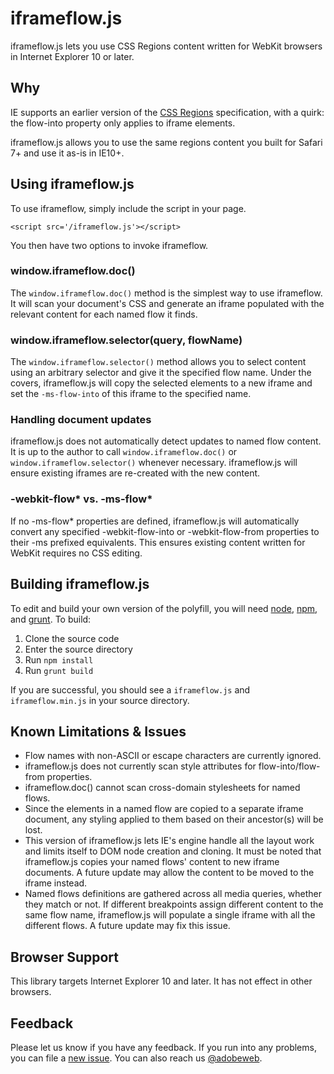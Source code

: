 iframeflow.js
===========

iframeflow.js lets you use CSS Regions content written for WebKit browsers in 
Internet Explorer 10 or later.

## Why
IE supports an earlier version of the [CSS Regions][css-regions] specification, with a quirk: the flow-into property only applies to iframe elements.

iframeflow.js allows you to use the same regions content you built for Safari 7+ and use it as-is in IE10+.

## Using iframeflow.js

To use iframeflow, simply include the script in your page.
   
    <script src='/iframeflow.js'></script>

You then have two options to invoke iframeflow. 

### window.iframeflow.doc()

The `window.iframeflow.doc()` method is the simplest way to use iframeflow. It will scan your document's CSS and generate an iframe populated with the relevant content for each named flow it finds.

### window.iframeflow.selector(query, flowName)

The `window.iframeflow.selector()` method allows you to select content using an arbitrary selector and give it the specified flow name. Under the covers, iframeflow.js will copy the selected elements to a new iframe and set the `-ms-flow-into` of this iframe to the specified name.


### Handling document updates

iframeflow.js does not automatically detect updates to named flow content. It is up to the author to call `window.iframeflow.doc()` or `window.iframeflow.selector()` whenever necessary. iframeflow.js will ensure existing iframes are re-created with the new content.

### -webkit-flow* vs. -ms-flow*

If no -ms-flow* properties are defined, iframeflow.js will automatically convert any specified -webkit-flow-into or -webkit-flow-from properties to their -ms prefixed equivalents. This ensures existing content written for WebKit requires no CSS editing.

## Building iframeflow.js

To edit and build your own version of the polyfill, you will need [node][node], [npm][npm], and [grunt][grunt]. To build:

1. Clone the source code
2. Enter the source directory
3. Run `npm install`
4. Run `grunt build`

If you are successful, you should see a `iframeflow.js` and `iframeflow.min.js` in your source directory.


## Known Limitations & Issues

* Flow names with non-ASCII or escape characters are currently ignored.
* iframeflow.js does not currently scan style attributes for flow-into/flow-from properties.
* iframeflow.doc() cannot scan cross-domain stylesheets for named flows. 
* Since the elements in a named flow are copied to a separate iframe document, any styling applied to them based on their ancestor(s) will be lost. 
* This version of iframeflow.js lets IE's engine handle all the layout work and limits itself to DOM node creation and cloning. It must be noted that iframeflow.js copies your named flows' content to new iframe documents. A future update may allow the content to be moved to the iframe instead.
* Named flows definitions are gathered across all media queries, whether they match or not. If different breakpoints assign different content to the same flow name, iframeflow.js will populate a single iframe with all the different flows. A future update may fix this issue.

## Browser Support

This library targets Internet Explorer 10 and later. It has not effect in other browsers.

## Feedback

Please let us know if you have any feedback. If you run into any problems, you can file a [new issue][new-issue]. You can also reach us [@adobeweb][twitter].

[css-regions]: http://www.w3.org/TR/css3-regions/
[node]: http://nodejs.org
[npm]: http://www.npmjs.org
[grunt]: http://gruntjs.com
[new-issue]: https://github.com/adobe-webplatform/css-shapes-polyfill/issues/new
[twitter]: http://twitter.com/adobeweb

